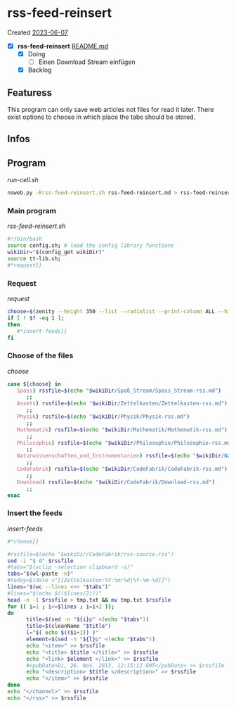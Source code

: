 # rss-feed-reinsert
Created [2023-06-07]()

- [X]  **rss-feed-reinsert**  [README.md](README.md)
   - [X] Doing
	  - [ ] Einen Download Stream einfügen
   - [X] Backlog

## Featuress

This program can only save web articles not files for read it later.
There exist options to choose in which place the tabs should be stored.

## Infos

## Program

*run-cell.sh*
```bash
noweb.py -Rrss-feed-reinsert.sh rss-feed-reinsert.md > rss-feed-reinsert.sh && echo 'fertig'
```


### Main program

*rss-feed-reinsert.sh*
```bash
#!/bin/bash
source config.sh; # load the config library functions
wikiDir="$(config_get wikiDir)"
source tt-lib.sh;
#*request}}
```

### Request

*request*
```bash
choose=$(zenity --height 350 --list --radiolist --print-column ALL --hide-header --column "Checkbox" --column "What" True Spass FALSE Assets FALSE Physik FALSE Mathematik FALSE Philosophie FALSE Naturwissenschaften_und_Instrumentarien FALSE CodeFabrik FALSE Download)
if [ ! $? -eq 1 ];
then
   #*insert-feeds}}
fi
```

### Choose of the files

*choose*
```bash
case ${choose} in
   Spass) rssfile=$(echo "$wikiDir/Spaß_Stream/Spass_Stream-rss.md")
	  ;;
   Assets) rssfile=$(echo "$wikiDir/Zettelkasten/Zettelkasten-rss.md")
	  ;;
   Physik) rssfile=$(echo "$wikiDir/Physik/Physik-rss.md")
	  ;;
   Mathematik) rssfile=$(echo "$wikiDir/Mathematik/Mathematik-rss.md")
	  ;;
   Philosophie) rssfile=$(echo "$wikiDir/Philosophie/Philosophie-rss.md")
	  ;;
   Naturwissenschaften_und_Instrumentarien) rssfile=$(echo "$wikiDir/Naturwissenschaften_und_Instrumentarien/Naturwissenschaften_und_Instrumentarien-rss.md")
	  ;;
   CodeFabrik) rssfile=$(echo "$wikiDir/CodeFabrik/CodeFabrik-rss.md")
	  ;;
   Download) rssfile=$(echo "$wikiDir/CodeFabrik/Download-rss.md")
	  ;;
esac
```

### Insert the feeds

*insert-feeds*
```bash
#*choose}}

#rssfile=$(echo "$wikiDir/CodeFabrik/rss-source.rss")
sed -i "$ d" $rssfile
#tabs="$(xclip -selection clipboard -o)"
tabs="$(wl-paste -n)"
#today=$(date +"[[Zettelkasten:%Y:%m:%d|%Y-%m-%d]]")
lines="$(wc --lines <<< "$tabs")"
#lines="$(echo $(($lines/2)))"
head -n -1 $rssfile > tmp.txt && mv tmp.txt $rssfile
for (( i=1 ; i<=$lines ; i=i+2 ));
do
	  title=$(sed -n "${i}p" <(echo "$tabs"))
	  title=$(cleanName "$title")
	  l="$( echo $(($i+1)) )"
	  element=$(sed -n "${l}p" <(echo "$tabs"))
	  echo "<item>" >> $rssfile
	  echo "<title> $title </title>" >> $rssfile
	  echo "<link> $element </link>" >> $rssfile
	  #<pubDate>Di, 26. Nov. 2013, 12:15:12 GMT</pubDate> >> $rssfile
	  echo "<description> $title </description>" >> $rssfile
	  echo "</item>" >> $rssfile
done
echo "</channel>" >> $rssfile
echo "</rss>" >> $rssfile
```
